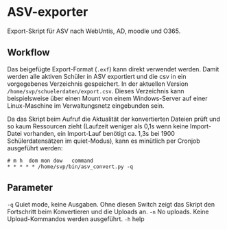 # ASV-exporter

Export-Skript für ASV nach WebUntis, AD, moodle und O365.

## Workflow
Das beigefügte Export-Format (```.exf```) kann direkt verwendet werden. Damit werden alle aktiven Schüler in ASV exportiert und die csv in ein 
vorgegebenes Verzeichnis gespeichert. In der aktuellen Version ```/home/svp/schuelerdaten/export.csv```. Dieses Verzeichnis kann beispielsweise
über einen Mount von einem Windows-Server auf einer Linux-Maschine im Verwaltungsnetz eingebunden sein.

Da das Skript beim Aufruf die Aktualität der konvertierten Dateien prüft und so kaum Ressourcen zieht (Laufzeit weniger als 0,1s wenn keine Import-Datei vorhanden, ein Import-Lauf benötigt ca. 1,3s bei 1900 Schülerdatensätzen im quiet-Modus), kann es minütlich per Cronjob ausgeführt werden:

```
# m h  dom mon dow   command
* * * * * /home/svp/bin/asv_convert.py -q
````

## Parameter
```-q``` Quiet mode, keine Ausgaben. Ohne diesen Switch zeigt das Skript den Fortschritt beim Konvertieren und die Uploads an.
```-n``` No uploads. Keine Upload-Kommandos werden ausgeführt.
```-h``` help
